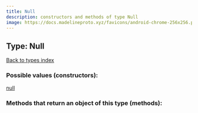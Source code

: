 ```yaml
---
title: Null
description: constructors and methods of type Null
image: https://docs.madelineproto.xyz/favicons/android-chrome-256x256.png
---
```

## Type: Null  
[Back to types index](index.md)



### Possible values (constructors):

[null](../constructors/null.md)  



### Methods that return an object of this type (methods):



